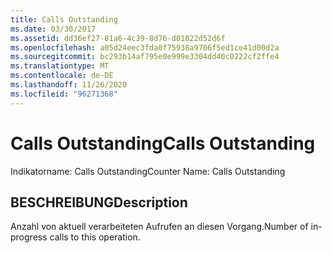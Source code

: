 ```yaml
---
title: Calls Outstanding
ms.date: 03/30/2017
ms.assetid: dd36ef27-81a6-4c39-8d76-d01022d52d6f
ms.openlocfilehash: a05d24eec3fda0f75938a9706f5ed1ce41d00d2a
ms.sourcegitcommit: bc293b14af795e0e999e3304dd40c0222cf2ffe4
ms.translationtype: MT
ms.contentlocale: de-DE
ms.lasthandoff: 11/26/2020
ms.locfileid: "96271368"
---
```

# <a name="calls-outstanding"></a><span data-ttu-id="41114-102">Calls Outstanding</span><span class="sxs-lookup"><span data-stu-id="41114-102">Calls Outstanding</span></span>

<span data-ttu-id="41114-103">Indikatorname: Calls Outstanding</span><span class="sxs-lookup"><span data-stu-id="41114-103">Counter Name:  Calls Outstanding</span></span>  
  
## <a name="description"></a><span data-ttu-id="41114-104">BESCHREIBUNG</span><span class="sxs-lookup"><span data-stu-id="41114-104">Description</span></span>  

 <span data-ttu-id="41114-105">Anzahl von aktuell verarbeiteten Aufrufen an diesen Vorgang.</span><span class="sxs-lookup"><span data-stu-id="41114-105">Number of in-progress calls to this operation.</span></span>
